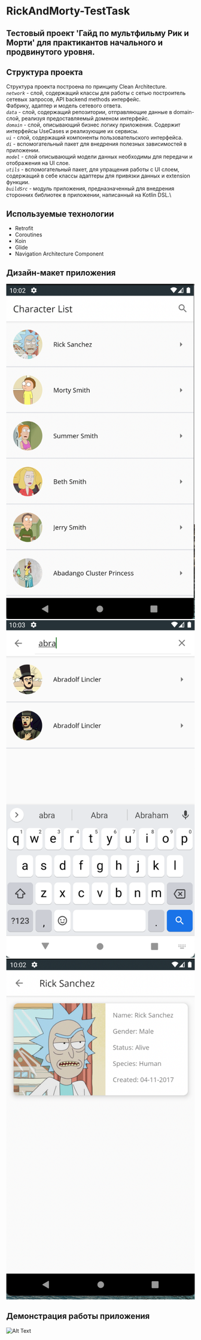 # RickAndMorty-TestTask
## Тестовый проект 'Гайд по мультфильму Рик и Морти' для практикантов начального и продвинутого уровня.

## Структура проекта
Структура проекта построена по принципу Clean Architecture.\
*`network`* - слой, содержащий классы для работы с сетью построитель сетевых запросов, API backend methods интерфейс.\
Фабрику, адаптер и модель сетевого ответа.\
*`data`* - слой, содержащий репозитории, отправляющие данные в domain-слой, реализуя предоставляемый доменом интерфейс.\
*`domain`* - слой, описывающий бизнес логику приложения. Содержит интерфейсы UseCases и реализующие их сервисы.\
*`ui`* - слой, содержащий компоненты пользовательского интерфейса.\
*`di`* - вспомогательный пакет для внедрения полезных зависимостей в приложении.\
*`model`* - слой описывающий модели данных необходимы для передачи и отображения на UI слое.\
*`utils`* - вспомогательный пакет, для упращения работы с UI слоем, содержащий в себе классы адаптеры для привязки данных и extension функции.\
*`buildSrc`* - модуль приложения, предназначенный для внедрения сторонних библиотек в приложении, написанный на Kotlin DSL.\

## Используемые технологии
- Retrofit
- Coroutines
- Koin
- Glide
- Navigation Architecture Component

## Дизайн-макет приложения
![image info](./Characters.png)
![image info](./CharactersFilter.png)
![image info](./CharacterDetails.png)

## Демонстрация работы приложения
![Alt Text](./Demostration.gif)
